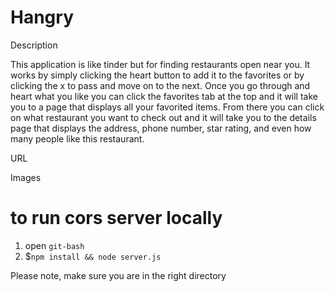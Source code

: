 # Hangry

Description

This application is like tinder but for finding restaurants open near you. It works by simply clicking the heart button to add it to the favorites or by clicking the x to pass and move on to the next. Once you go through and heart what you like you can click the favorites tab at the top and it will take you to a page that displays all your favorited items. From there you can click on what restaurant you want to check out and it will take you to the details page that displays the address, phone number, star rating, and even how many people like this restaurant.

URL

Images

# to run cors server locally 
1. open `git-bash`
2. $`npm install && node server.js`

Please note, make sure you are in the right directory
